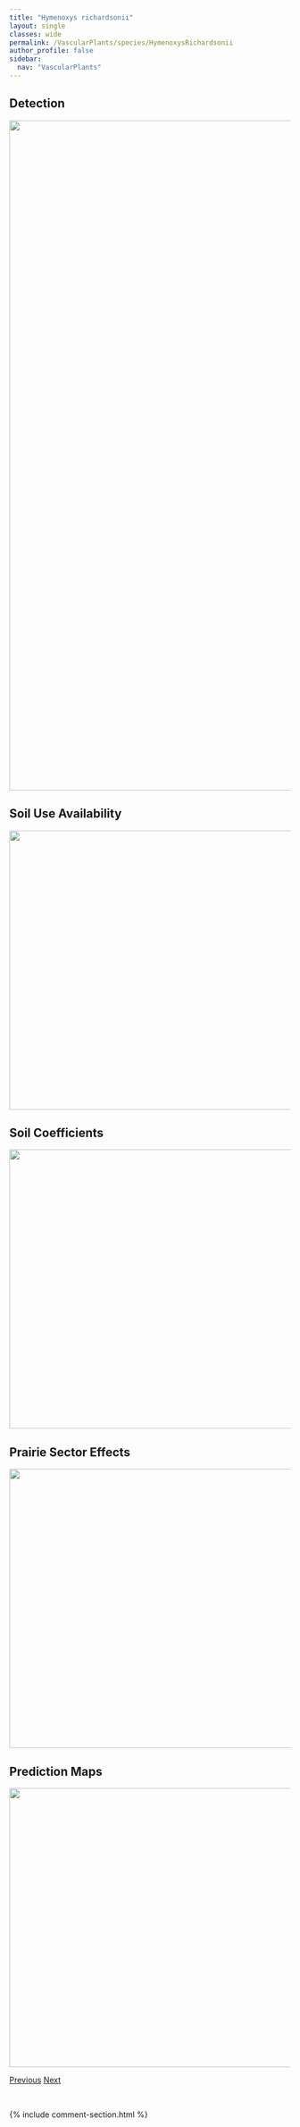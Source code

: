 ```yaml
---
title: "Hymenoxys richardsonii"
layout: single
classes: wide
permalink: /VascularPlants/species/HymenoxysRichardsonii
author_profile: false
sidebar:
  nav: "VascularPlants"
---
```


<h2>Detection</h2>

<a href="https://drive.google.com/uc?export=view&id=10nc2lZ7mxRWupK5lIB5cCJihlSYQIlXG">
<img src="https://drive.google.com/uc?export=view&id=10nc2lZ7mxRWupK5lIB5cCJihlSYQIlXG" height = "1200" width = "800">
</a>


<h2>Soil Use Availability</h2>

<a href="https://drive.google.com/uc?export=view&id=1KOBiz5zoOIW0ngLA4jBf3SVgCFC01ezL">
<img src="https://drive.google.com/uc?export=view&id=1KOBiz5zoOIW0ngLA4jBf3SVgCFC01ezL" height = "500" width = "1000">
</a>


<h2>Soil Coefficients</h2>

<a href="https://drive.google.com/uc?export=view&id=1Hn53ljn2Yd6iYjAwh72k2djZfafi0lOO">
<img src="https://drive.google.com/uc?export=view&id=1Hn53ljn2Yd6iYjAwh72k2djZfafi0lOO" height = "500" width = "1000">
</a>


<h2>Prairie Sector Effects</h2>

<a href="https://drive.google.com/uc?export=view&id=1phC2_GdQ-mAJVIkXwO1mUNy33u1W8hUv">
<img src="https://drive.google.com/uc?export=view&id=1phC2_GdQ-mAJVIkXwO1mUNy33u1W8hUv" height = "500" width = "1000">
</a>


<h2>Prediction Maps</h2>

<a href="https://drive.google.com/uc?export=view&id=1E9hhsjo-ff1Saw9jHJ4UlTomOAkHAEp9">
<img src="https://drive.google.com/uc?export=view&id=1E9hhsjo-ff1Saw9jHJ4UlTomOAkHAEp9" height = "500" width = "1000">
</a>


<a href="/DevelopmentWebsite/VascularPlants/species/Hydrophyllum" class="pagination--pager" title="Hydrophyllum">Previous</a> <a href="/DevelopmentWebsite/VascularPlants/species/HyoscyamusNiger" class="pagination--pager" title="Hyoscyamus niger">Next</a>

<p>&nbsp;</p>

{% include comment-section.html %}
